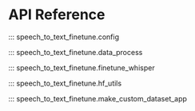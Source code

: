 # API Reference

::: speech_to_text_finetune.config

::: speech_to_text_finetune.data_process

::: speech_to_text_finetune.finetune_whisper

::: speech_to_text_finetune.hf_utils

::: speech_to_text_finetune.make_custom_dataset_app
